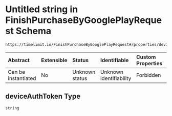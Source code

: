 # Untitled string in FinishPurchaseByGooglePlayRequest Schema

```txt
https://timelimit.io/FinishPurchaseByGooglePlayRequest#/properties/deviceAuthToken
```



| Abstract            | Extensible | Status         | Identifiable            | Custom Properties | Additional Properties | Access Restrictions | Defined In                                                                                                             |
| :------------------ | :--------- | :------------- | :---------------------- | :---------------- | :-------------------- | :------------------ | :--------------------------------------------------------------------------------------------------------------------- |
| Can be instantiated | No         | Unknown status | Unknown identifiability | Forbidden         | Allowed               | none                | [FinishPurchaseByGooglePlayRequest.schema.json*](FinishPurchaseByGooglePlayRequest.schema.json "open original schema") |

## deviceAuthToken Type

`string`

